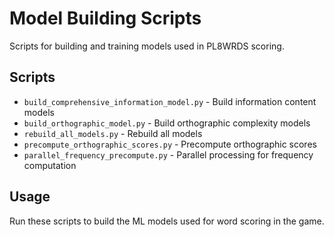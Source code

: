 # Model Building Scripts

Scripts for building and training models used in PL8WRDS scoring.

## Scripts

- `build_comprehensive_information_model.py` - Build information content models
- `build_orthographic_model.py` - Build orthographic complexity models
- `rebuild_all_models.py` - Rebuild all models
- `precompute_orthographic_scores.py` - Precompute orthographic scores
- `parallel_frequency_precompute.py` - Parallel processing for frequency computation

## Usage

Run these scripts to build the ML models used for word scoring in the game.
